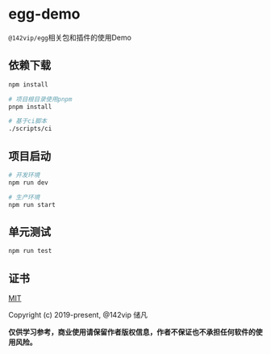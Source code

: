 # egg-demo

`@142vip/egg`相关包和插件的使用Demo

## 依赖下载

```bash
npm install

# 项目根目录使用pnpm
pnpm install

# 基于ci脚本
./scripts/ci
```

## 项目启动

```bash
# 开发环境
npm run dev

# 生产环境
npm run start
```

## 单元测试

```bash
npm run test
```

## 证书

[MIT](https://opensource.org/license/MIT)

Copyright (c) 2019-present, @142vip 储凡

**仅供学习参考，商业使用请保留作者版权信息，作者不保证也不承担任何软件的使用风险。**
